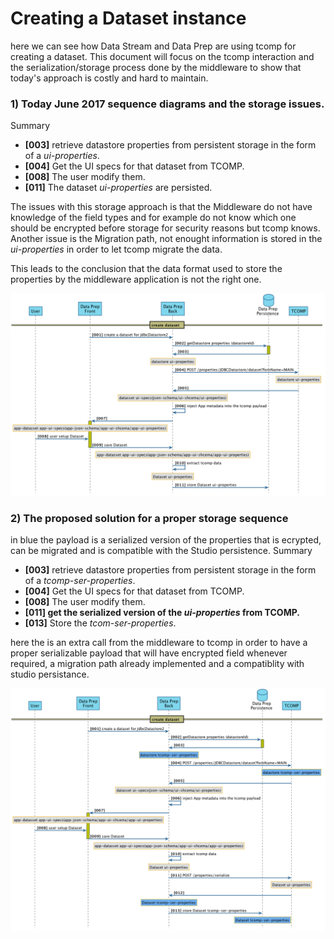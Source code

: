 Creating a Dataset instance
=====================

here we can see how Data Stream and Data Prep are using tcomp for creating a dataset. This document will focus on the tcomp interaction and the serialization/storage process done by the middleware to show that today's approach is costly and hard to maintain.

### 1) Today June 2017 sequence diagrams and the storage issues.
Summary
* **[003]** retrieve datastore properties from persistent storage in the form of a *ui-properties*.
* **[004]** Get the UI specs for that dataset from TCOMP. 
* **[008]** The user modify them.
* **[011]** The dataset *ui-properties* are persisted.

The issues with this storage approach is that the Middleware do not have knowledge of the field types and for example do not know which one should be encrypted before storage for security reasons but tcomp knows.
Another issue is the Migration path, not enought information is stored in the *ui-properties* in order to let tcomp migrate the data.

This leads to the conclusion that the data format used to store the properties by the middleware application is not the right one. 
 
![Overwiew UI sequence: Create a Dataset](dataset_create_overwiew_2017_06.png)


### 2) The proposed solution for a proper storage sequence
in  blue the payload is a serialized version of the properties that is ecrypted, can be migrated and is compatible with the Studio persistence.
Summary
* **[003]** retrieve datastore properties from persistent storage in the form of a *tcomp-ser-properties*.
* **[004]** Get the UI specs for that dataset from TCOMP. 
* **[008]** The user modify them.
* **[011] get the serialized version of the *ui-properties* from TCOMP.**
* **[013]** Store the *tcom-ser-properties*.

here the is an extra call from the middleware to tcomp in order to have a proper serializable payload  that will have encrypted field whenever required, a migration path already implemented and a compatiblity with studio persistance.
 
![proposed UI sequence: Creating a dataset](dataset_create_overwiew_proposed.png)

